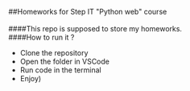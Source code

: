 ##Homeworks for Step IT "Python web" course<br>
<br>
####This repo is supposed to store my homeworks.
<br>
####How to run it ?
* Clone the repository
* Open the folder in VSCode
* Run code in the terminal
* Enjoy)


